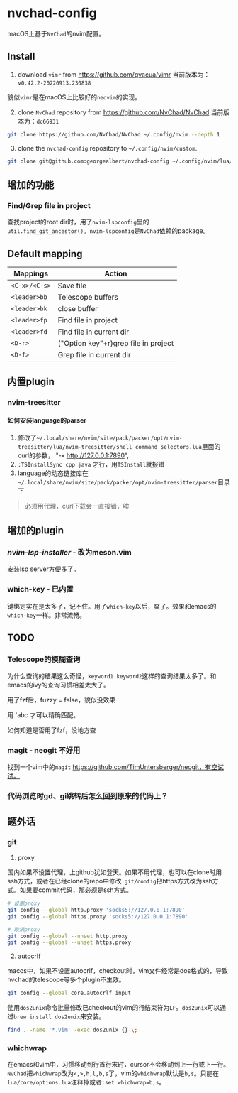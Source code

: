 # nvchad-config
macOS上基于`NvChad`的nvim配置。

## Install

1. download `vimr` from https://github.com/qvacua/vimr
当前版本为：`v0.42.2-20220913.230838`

貌似`vimr`是在macOS上比较好的`neovim`的实现。

2. clone `NvChad` repository from https://github.com/NvChad/NvChad
当前版本为：`dc66931`
```sh
git clone https://github.com/NvChad/NvChad ~/.config/nvim --depth 1
```

3. clone the `nvchad-config` repository to `~/.config/nvim/custom`.
```sh
git clone git@github.com:georgealbert/nvchad-config ~/.config/nvim/lua/custom
```

## 增加的功能
### Find/Grep file in project
查找project的root dir时，用了`nvim-lspconfig`里的`util.find_git_ancestor()`。`nvim-lspconfig`是`NvChad`依赖的package。

## Default mapping

| Mappings      | Action                               |
|---------------|--------------------------------------|
| `<C-x>/<C-s>` | Save file                            |
| `<leader>bb`  | Telescope buffers                    |
| `<leader>bk`  | close buffer                         |
| `<leader>fp`  | Find file in project                 |
| `<leader>fd`  | Find file in current dir             |
| `<D-r>`       | ("Option key"+r)grep file in project |
| `<D-f>`       | Grep file in current dir             |

## 内置plugin

### nvim-treesitter
#### 如何安装language的parser

1. 修改了`~/.local/share/nvim/site/pack/packer/opt/nvim-treesitter/lua/nvim-treesitter/shell_command_selectors.lua`里面的curl的参数， "-x http://127.0.0.1:7890",
2. `:TSInstallSync cpp java` 才行，用`TSInstall`就报错
3. language的动态链接库在`~/.local/share/nvim/site/pack/packer/opt/nvim-treesitter/parser`目录下

> 必须用代理，curl下载会一直报错，唉

## 增加的plugin

### _nvim-lsp-installer_ - 改为meson.vim
安装lsp server方便多了。

### which-key - 已内置
键绑定实在是太多了，记不住。用了`which-key`以后，爽了。效果和emacs的`which-key`一样。非常流畅。

## TODO
### Telescope的模糊查询
为什么查询的结果这么奇怪，`keyword1 keyword2`这样的查询结果太多了。和emacs的ivy的查询习惯相差太大了。

用了fzf后，fuzzy = false，貌似没效果

用 'abc 才可以精确匹配。

如何知道是否用了fzf，没地方查

### magit - neogit 不好用
找到一个vim中的`magit` https://github.com/TimUntersberger/neogit，有空试试。

### 代码浏览时gd、gi跳转后怎么回到原来的代码上？

## 题外话
### git

1. proxy

国内如果不设置代理，上github犹如登天。如果不用代理，也可以在clone时用ssh方式，或者在已经clone的repo中修改`.git/config`把https方式改为ssh方式。如果要commit代码，那必须是ssh方式。

```sh
# 设置proxy
git config --global http.proxy 'socks5://127.0.0.1:7890'
git config --global https.proxy 'socks5://127.0.0.1:7890'

# 取消proxy
git config --global --unset http.proxy
git config --global --unset https.proxy
```

2. autocrlf
   
macos中，如果不设置autocrlf，checkout时，vim文件经常是dos格式的，导致nvchad的telescope等多个plugin不生效。

```sh
git config --global core.autocrlf input
```

使用`dos2unix`命令批量修改已checkout的vim的行结束符为`LF`。`dos2unix`可以通过`brew install dos2unix`来安装。
```sh
find . -name '*.vim' -exec dos2unix {} \;
```

### whichwrap
在emacs和vim中，习惯移动到行首行末时，cursor不会移动到上一行或下一行。`NvChad`把`whichwrap`改为`<,>,h,l,b,s`了，vim的`whichwrap`默认是`b,s`。只能在`lua/core/options.lua`注释掉或者`:set whichwrap=b,s`。

